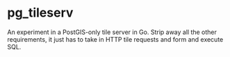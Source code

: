 # pg_tileserv

An experiment in a PostGIS-only tile server in Go. Strip away all the other requirements, it just has to take in HTTP tile requests and form and execute SQL.
